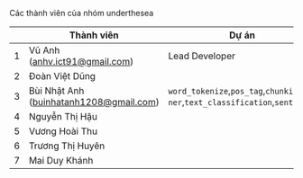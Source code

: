 Các thành viên của nhóm underthesea

|   | Thành viên                                     | Dự án                                                 |
|---|------------------------------------------------|-------------------------------------------------------|
| 1 | Vũ Anh<br> (anhv.ict91@gmail.com)              | Lead Developer                                        |
| 2 | Đoàn Việt Dũng                                 |                                          |
| 3 | Bùi Nhật Anh<br> (buinhatanh1208@gmail.com)    | `word_tokenize`,`pos_tag`,`chunking`<br>`ner`,`text_classification`,`sentiment` |
| 4 | Nguyễn Thị Hậu                            |                                     |
| 5 | Vương Hoài Thu                            |                         |
| 6 | Trương Thị Huyên                          |                                               |
| 7 | Mai Duy Khánh                             |                                               |
